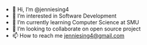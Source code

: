 - 👋 Hi, I’m @jenniesing4
- 👀 I’m interested in Software Development 
- 🌱 I’m currently learning Computer Science at SMU 
- 💞️ I’m looking to collaborate on open source project 
- 📫 How to reach me jenniesing4@gmail.com 

<!---
jenniesing4/jenniesing4 is a ✨ special ✨ repository because its `README.md` (this file) appears on your GitHub profile.
You can click the Preview link to take a look at your changes.
--->
 
